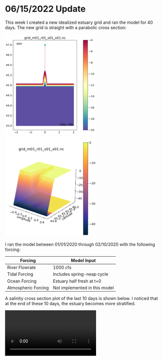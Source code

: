 # 06/15/2022 Update

This week I created a new idealized estuary grid and ran the model for 40 days.
The new grid is straight with a parabolic cross section:

<img src="alpeGrid.png" alt="alpeGrid" width="300"/>
<img src="alpe3D.png" alt="alpe3D" width="300"/>

I ran the model between 01/01/2020 through 02/10/2020 with the following forcing:

|Forcing | Model Input|
|---|---|
|River Flowrate|1000 cfs|
|Tidal Forcing| Includes spring-neap cycle|
|Ocean Forcing| Estuary half fresh at t=0|
|Atmospheric Forcing|Not implemented in this model|

A salinity cross section plot of the last 10 days is shown below. I noticed that at the end of these 10 days, the estuary becomes more stratified.


![alpe40d](https://user-images.githubusercontent.com/15829099/173406059-3dc31852-9f74-460e-9f1d-61ec65cab31a.mp4)


